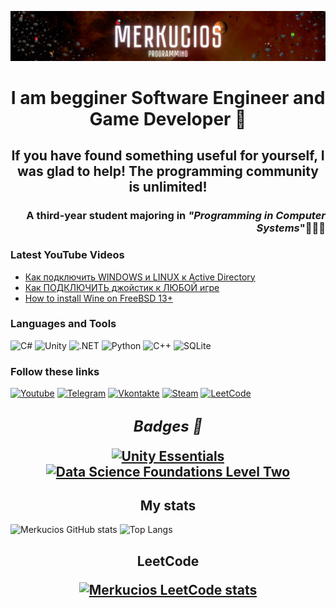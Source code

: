 [![Header](https://github.com/Merkucios/merkucios/blob/main/Assets/Logo.png)](https://www.youtube.com/channel/UCSvdykDQKTLb3TLEs5KXp7Q)

<h1 align="center">
I am begginer Software Engineer and Game Developer 🦧
</h1>
<h2 align="center">
If you have found something useful for yourself, I was glad to help! The programming community is unlimited!
</h2>
<h3 align="right">
A third-year student majoring in <i>"Programming in Computer Systems</i>"👨🏻‍💻
</h3>

### Latest YouTube Videos
<!-- YOUTUBE:START -->
- [Как подключить WINDOWS и LINUX к Active Directory](https://www.youtube.com/watch?v=i3u2FGTk-gw)
- [Как ПОДКЛЮЧИТЬ джойстик к ЛЮБОЙ игре](https://www.youtube.com/watch?v=F8zBw1_5g6o)
- [How to install Wine on FreeBSD 13+](https://www.youtube.com/watch?v=VlwEKWBPwAY)
<!-- YOUTUBE:END -->

### Languages and Tools
![C#](https://img.shields.io/badge/C%23-011?style=for-the-badge&logo=c-sharp&logoWidth=25&logoColor=D25AD9)
![Unity](https://img.shields.io/badge/-Unity-011?style=for-the-badge&logo=Unity&logoWidth=25&logoColor=white)
![.NET](https://img.shields.io/badge/-.NET-011?style=for-the-badge&logo=.NET&logoWidth=25&logoColor=white)
![Python](https://img.shields.io/badge/-Python-011?style=for-the-badge&logo=Python&logoWidth=25&logoColor=yellow)
![C++](https://img.shields.io/badge/C%2B%2B-011?style=for-the-badge&logo=c%2B%2B&logoWidth=25&logoColor=0D1AEA)
![SQLite](https://img.shields.io/badge/SQLite-011?style=for-the-badge&logo=sqlite&logoWidth=25&logoColor=787EE3)

### Follow these links
[![Youtube](https://img.shields.io/badge/YouTube-011?style=for-the-badge&logo=youtube&logoWidth=25&logoColor=EA240D)](https://www.youtube.com/channel/UCSvdykDQKTLb3TLEs5KXp7Q)
[![Telegram](https://img.shields.io/badge/Telegram-011?style=for-the-badge&logo=telegram&logoWidth=25&logoColor=0878F9)](https://t.me/Merkuri13s)
[![Vkontakte](https://img.shields.io/badge/Vkontakte-011?style=for-the-badge&logo=Vk&logoWidth=25&logoColor=1D6ECB)](https://vk.com/moizakatlubvy)
[![Steam](https://img.shields.io/badge/Steam-011?style=for-the-badge&logo=steam&logoWidth=25&logoColor=white)](https://steamcommunity.com/id/deer_beer)
[![LeetCode](https://img.shields.io/badge/-LeetCode-011?style=for-the-badge&logoWidth=25&logo=LeetCode&logoColor=yellow)](https://leetcode.com/Merkucios/)

<h2 align=center><font size=+2><i>Badges 🏹</i></font> 
<center>

[![Unity Essentials](https://images.credly.com/size/150x150/images/2ebece18-451f-4f69-868a-9b5edac57567/image.png)](https://www.credly.com/badges/52bbd4b4-44c7-4ee6-bba4-82bdf4141fd5/ "Unity Essentials")
[![Data Science Foundations Level Two](https://images.credly.com/size/150x150/images/d7321425-c989-4bf9-846a-cd2a647d213b/Data_Sci_Foundations_Level_2_-_CC_-_2019.png)](https://www.credly.com/badges/8bb0176b-1250-4be2-9d3b-f0af64baaa5b)
</center>

<h2 align="center">
<b> My stats </b>
</h2>

![Merkucios GitHub stats](https://github-readme-stats.vercel.app/api?username=Merkucios&theme=buefy&show_icons=true)
![Top Langs](https://github-readme-stats.vercel.app/api/top-langs/?username=Merkucios&theme=buefy&layout=compact&hide_border=true)

    
<h2 align="center">
    LeetCode

[![Merkucios LeetCode stats](https://leetcode-stats-six.vercel.app/?username=Merkucios&theme=dark)](https://github.com/KnlnKS/leetcode-stats)

</h2>
